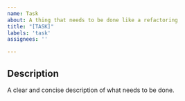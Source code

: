 ```yaml
---
name: Task
about: A thing that needs to be done like a refactoring
title: "[TASK]"
labels: 'task'
assignees: ''

---
```


## Description

A clear and concise description of what needs to be done.
